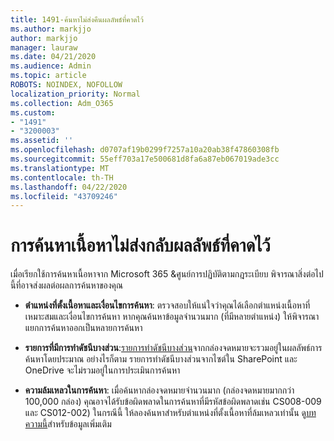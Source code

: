 ```yaml
---
title: 1491-ค้นหาไม่ส่งคืนผลลัพธ์ที่คาดไว้
ms.author: markjjo
author: markjjo
manager: lauraw
ms.date: 04/21/2020
ms.audience: Admin
ms.topic: article
ROBOTS: NOINDEX, NOFOLLOW
localization_priority: Normal
ms.collection: Adm_O365
ms.custom:
- "1491"
- "3200003"
ms.assetid: ''
ms.openlocfilehash: d0707af19b0299f7257a10a20ab38f47860308fb
ms.sourcegitcommit: 55eff703a17e500681d8fa6a87eb067019ade3cc
ms.translationtype: MT
ms.contentlocale: th-TH
ms.lasthandoff: 04/22/2020
ms.locfileid: "43709246"
---
```

# <a name="content-search-not-returning-expected-results"></a>การค้นหาเนื้อหาไม่ส่งกลับผลลัพธ์ที่คาดไว้

เมื่อเรียกใช้การค้นหาเนื้อหาจาก Microsoft 365 &ศูนย์การปฏิบัติตามกฎระเบียบ พิจารณาสิ่งต่อไปนี้ที่อาจส่งผลต่อผลการค้นหาของคุณ

- **ตําแหน่งที่ตั้งเนื้อหาและเงื่อนไขการค้นหา**: ตรวจสอบให้แน่ใจว่าคุณได้เลือกตําแหน่งเนื้อหาที่เหมาะสมและเงื่อนไขการค้นหา หากคุณค้นหาข้อมูลจํานวนมาก (ที่มีหลายตําแหน่ง) ให้พิจารณาแยกการค้นหาออกเป็นหลายการค้นหา

- **รายการที่มีการทําดัชนีบางส่วน**:[รายการทําดัชนีบางส่วน](https://docs.microsoft.com/office365/securitycompliance/partially-indexed-items-in-content-search)จากกล่องจดหมายจะรวมอยู่ในผลลัพธ์การค้นหาโดยประมาณ อย่างไรก็ตาม รายการทําดัชนีบางส่วนจากไซต์ใน SharePoint และ OneDrive จะไม่รวมอยู่ในการประเมินการค้นหา

- **ความล้มเหลวในการค้นหา**: เมื่อค้นหากล่องจดหมายจํานวนมาก (กล่องจดหมายมากกว่า 100,000 กล่อง) คุณอาจได้รับข้อผิดพลาดในการค้นหาที่มีรหัสข้อผิดพลาดเช่น CS008-009 และ CS012-002) ในกรณีนี้ ให้ลองค้นหาสําหรับตําแหน่งที่ตั้งเนื้อหาที่ล้มเหลวเท่านั้น ดู[บทความนี้](https://docs.microsoft.com/office365/securitycompliance/retry-failed-content-search)สําหรับข้อมูลเพิ่มเติม
